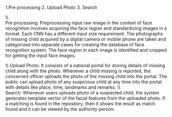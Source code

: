 1.Pre processing
2. Upload Photo
3. Search

\\\\\
Pre processing:
 Preprocessing input raw image in the context of face recognition involves acquiring the face region and standardizing images in a format. Each CNN has a different input size requirement.
 The photographs of missing child acquired by a digital camera or mobile phone are taken and categorized into separate cases for creating the database of face recognition system. The face region in each image is identified and cropped for getting the input face images. 

\\\\
Upload Photo:
 It consists of a national portal for storing details of missing child along
with the photo.
 Whenever a child missing is reported, the concerned officer uploads
the photo of the missing child into the portal.
 The public can upload photo of any suspicious child at any time into
the portal with details like place, time, landmarks and remarks. 
\\\\\
Search:
 Whenever users uploads photo of a suspected child, the system
generates template vector of the facial features from the uploaded
photo.
 If a matching is found in the repository, then it shows the result as
match found and it can be viewed by the authority person.
